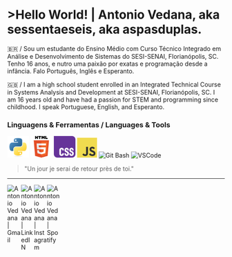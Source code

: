 # >Hello World! | Antonio Vedana, aka sessentaeseis, aka aspasduplas.    

🇧🇷 / Sou um estudante do Ensino Médio com Curso Técnico Integrado em Análise e Desenvolvimento de Sistemas do SESI-SENAI, Florianópolis, SC. Tenho 16 anos, e nutro uma paixão por exatas e programação desde a infância. Falo Português, Inglês e Esperanto.  

🇬🇧 / I am a high school student enrolled in an Integrated Technical Course in Systems Analysis and Development at SESI-SENAI, Florianópolis, SC. I am 16 years old and have had a passion for STEM and programming since childhood. I speak Portuguese, English, and Esperanto.
### Linguagens & Ferramentas / Languages & Tools
<img alt="Python" width="50px" src="https://raw.githubusercontent.com/devicons/devicon/master/icons/python/python-original.svg"/> <img alt="HTML5" width="50px" src="https://raw.githubusercontent.com/github/explore/80688e429a7d4ef2fca1e82350fe8e3517d3494d/topics/html/html.png"/> <img alt="CSS3" width="50px" src="https://raw.githubusercontent.com/github/explore/80688e429a7d4ef2fca1e82350fe8e3517d3494d/topics/css/css.png"/> <img alt="JavaScript" width="46px" src="https://raw.githubusercontent.com/github/explore/80688e429a7d4ef2fca1e82350fe8e3517d3494d/topics/javascript/javascript.png"/>  <img width="45px" src="https://cdn.worldvectorlogo.com/logos/git-icon.svg" alt="Git Bash">    <img height="45px" src="https://upload.wikimedia.org/wikipedia/commons/thumb/9/9a/Visual_Studio_Code_1.35_icon.svg/2048px-Visual_Studio_Code_1.35_icon.svg.png" alt="VSCode"/>

     
> "Un jour je serai de retour près de toi."
<hr>  

<a href="mailto:66entreaspasduplas@gmail.com">
  <img align="left" alt="Antonio Vedana | Gmail" width="32px" src="https://upload.wikimedia.org/wikipedia/commons/7/7e/Gmail_icon_%282020%29.svg"/>
</a>
<a href="https://www.linkedin.com/in/antonio-vedana-108a60365/">
  <img align="left" alt="Antonio Vedana | LinkedIN" width="30px" src="https://upload.wikimedia.org/wikipedia/commons/8/81/LinkedIn_icon.svg"/>
</a>
<a href="https://www.instagram.com/antoniovedana">
  <img align="left" alt="Antonio Vedana | Instagram" width="30px" src="https://upload.wikimedia.org/wikipedia/commons/9/96/Instagram.svg"/>
</a>
<a href="https://open.spotify.com/user/31w65acm5wtqbbrsplzk2gkovdcm?si=EK7fJcofTAiZ0Hmsy-6ssw">
  <img align="left" alt="Antonio Vedana | Spotify" width="30px" src="https://upload.wikimedia.org/wikipedia/commons/thumb/1/19/Spotify_logo_without_text.svg/1920px-Spotify_logo_without_text.svg.png"/>
</a>  

